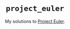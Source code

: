 <div align="center">
    <h1><code>project_euler</code></h1>
    <p>My solutions to <a href="https://projecteuler.net">Project Euler</a>.</p>
</div>
